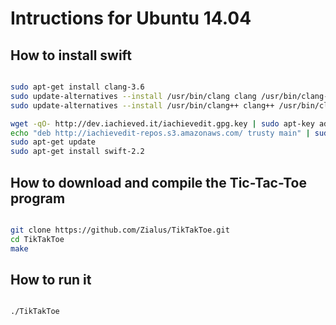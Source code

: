 # Intructions for Ubuntu 14.04

## How to install swift

```bash

sudo apt-get install clang-3.6
sudo update-alternatives --install /usr/bin/clang clang /usr/bin/clang-3.6 100
sudo update-alternatives --install /usr/bin/clang++ clang++ /usr/bin/clang++-3.6 100

wget -qO- http://dev.iachieved.it/iachievedit.gpg.key | sudo apt-key add -
echo "deb http://iachievedit-repos.s3.amazonaws.com/ trusty main" | sudo tee --append /etc/apt/sources.list
sudo apt-get update
sudo apt-get install swift-2.2

```

## How to download and compile the Tic-Tac-Toe program

``` bash

git clone https://github.com/Zialus/TikTakToe.git
cd TikTakToe
make

```

## How to run it

``` bash

./TikTakToe

```